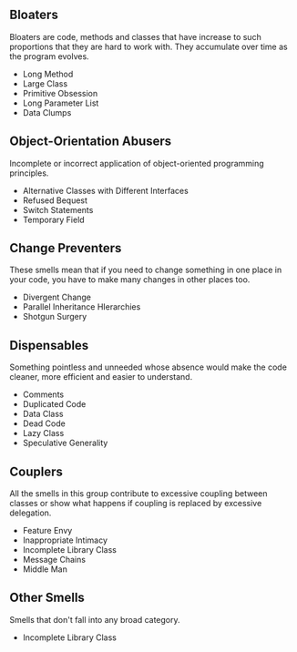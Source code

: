 ## Bloaters
Bloaters are code, methods and classes that have increase to such proportions that they are hard to work with. They accumulate over time as the program evolves.

- Long Method
- Large Class
- Primitive Obsession
- Long Parameter List
- Data Clumps


## Object-Orientation Abusers
Incomplete or incorrect application of object-oriented programming principles.

- Alternative Classes with Different Interfaces
- Refused Bequest
- Switch Statements
- Temporary Field

## Change Preventers
These smells mean that if you need to change something in one place in your code, you have to make many changes in other places too.

- Divergent Change
- Parallel Inheritance HIerarchies
- Shotgun Surgery

## Dispensables
Something pointless and unneeded whose absence would make the code cleaner, more efficient and easier to understand.

- Comments
- Duplicated Code
- Data Class
- Dead Code
- Lazy Class
- Speculative Generality

## Couplers
All the smells in this group contribute to excessive coupling between classes or show what happens if coupling is replaced by excessive delegation.

- Feature Envy
- Inappropriate Intimacy
- Incomplete Library Class
- Message Chains
- Middle Man

## Other Smells
Smells that don't fall into any broad category.

- Incomplete Library Class



